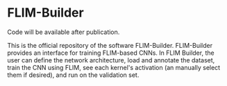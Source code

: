 # FLIM-Builder

Code will be available after publication.

This is the official repository of the software FLIM-Builder. FLIM-Builder provides an interface for training FLIM-based CNNs. In FLIM Builder, the user can define the network architecture, load and annotate the dataset, train the CNN using FLIM, see each kernel's activation (an manually select them if desired), and run on the validation set.
